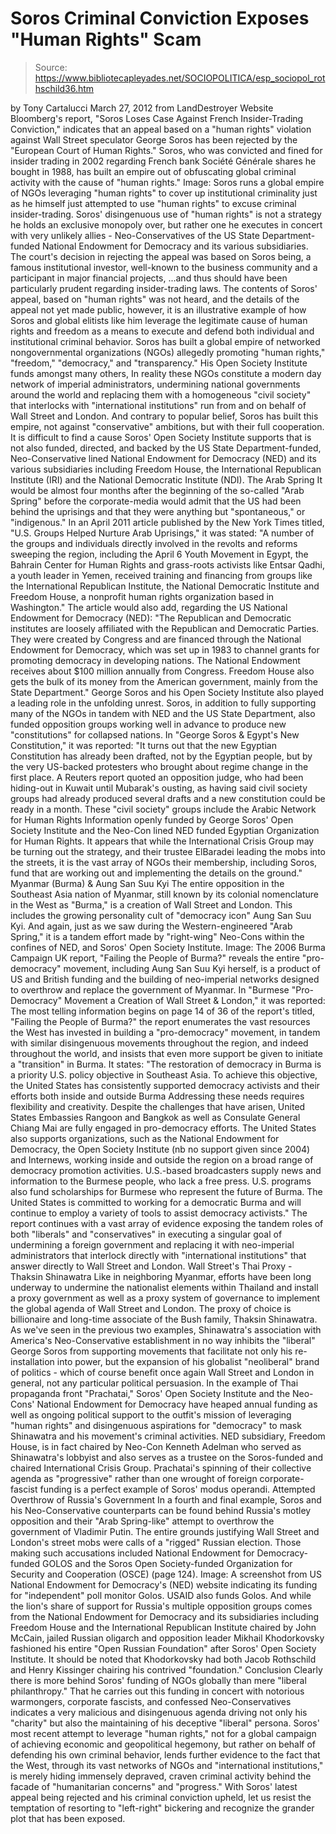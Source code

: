 # Soros Criminal Conviction Exposes "Human Rights" Scam

> Source: https://www.bibliotecapleyades.net/SOCIOPOLITICA/esp_sociopol_rothschild36.htm

by Tony Cartalucci
March 27, 2012
from
LandDestroyer Website
Bloomberg's report, "Soros Loses Case Against French Insider-Trading
Conviction," indicates that an appeal based on a "human rights" violation
against Wall Street speculator
George Soros has been rejected by the
"European Court of Human Rights."
Soros, who was
convicted and fined for insider
trading in 2002 regarding French bank Société Générale shares he bought in
1988, has built an empire out of obfuscating global criminal activity with
the cause of "human rights."
Image: Soros runs a
global empire of NGOs leveraging "human rights" to cover up
institutional criminality just as he himself just attempted
to use "human rights" to excuse criminal insider-trading.
Soros' disingenuous use of "human rights" is not a strategy
he holds an exclusive monopoly over, but rather one he
executes in concert with very unlikely allies -
Neo-Conservatives of the US State Department-funded National
Endowment for Democracy and its various subsidiaries.
The court's decision in rejecting the appeal
was
based on Soros being,
a famous institutional investor, well-known to the
business community and a participant in major financial projects,
...and thus
should have been particularly prudent regarding insider-trading laws.
The contents of Soros' appeal, based on "human
rights" was not heard, and the details of the appeal not yet made public,
however, it is an illustrative example of how Soros and global elitists like
him leverage the legitimate cause of human rights and freedom as a means to
execute and defend both individual and institutional criminal behavior.
Soros has built a
global empire of networked nongovernmental organizations
(NGOs) allegedly promoting "human rights," "freedom," "democracy," and
"transparency."
His
Open Society Institute funds amongst many others,
In
reality these NGOs constitute a
modern day network of imperial
administrators, undermining national governments around the world and
replacing them with a homogeneous "civil society" that interlocks with
"international institutions" run from and on behalf of Wall Street and
London.
And contrary to popular belief, Soros has built this empire, not
against "conservative" ambitions, but with their full cooperation.
It is difficult to find a cause Soros' Open Society Institute supports that
is not also funded, directed, and backed by the US State Department-funded,
Neo-Conservative lined National Endowment for Democracy (NED) and its
various subsidiaries including Freedom House, the International Republican
Institute (IRI) and the National Democratic Institute (NDI).
The Arab Spring
It would be almost four months after the beginning of the so-called "Arab
Spring" before the corporate-media would admit that the US had been behind
the uprisings and that they were anything but "spontaneous," or
"indigenous."
In an April 2011 article published by the New York Times
titled, "U.S. Groups Helped Nurture Arab Uprisings," it was stated:
"A number of the groups and individuals directly involved in the revolts and
reforms sweeping the region, including the April 6 Youth Movement in Egypt,
the Bahrain Center for Human Rights and grass-roots activists like Entsar
Qadhi, a youth leader in Yemen, received training and financing from groups
like the International Republican Institute, the National Democratic
Institute and Freedom House, a nonprofit human rights organization based in
Washington."
The article would also add, regarding the US National Endowment for
Democracy (NED):
"The Republican and Democratic institutes are loosely affiliated with the
Republican and Democratic Parties. They were created by Congress and are
financed through the National Endowment for Democracy, which was set up in
1983 to channel grants for promoting democracy in developing nations.
The
National Endowment receives about $100 million annually from Congress.
Freedom House also gets the bulk of its money from the American government,
mainly from the State Department."
George Soros and his
Open Society Institute also played a leading role in
the unfolding unrest.
Soros, in addition to fully supporting many of the
NGOs in tandem with NED and the US State Department, also funded opposition
groups working well in advance to produce new "constitutions" for collapsed
nations.
In "George Soros & Egypt's New Constitution," it was reported:
"It turns out that the new Egyptian Constitution has already been drafted,
not by the Egyptian people, but by the very US-backed protesters who brought
about regime change in the first place.
A
Reuters report quoted an
opposition judge, who had been hiding-out in Kuwait until Mubarak's ousting,
as having said civil society groups had already produced several drafts and
a new constitution could be ready in a month.
These "civil society" groups include the
Arabic Network for Human Rights
Information openly funded by George Soros' Open Society Institute and
the
Neo-Con lined NED funded
Egyptian Organization for Human Rights.
It appears
that while the International Crisis Group may be turning out the strategy,
and their trustee ElBaradei leading the mobs into the streets, it is the
vast array of NGOs their membership, including Soros, fund that are working
out and implementing the details on the ground."
Myanmar (Burma) & Aung
San Suu Kyi
The entire opposition in the Southeast Asia nation of Myanmar, still known
by its colonial nomenclature in the West as "Burma," is a creation of Wall
Street and London.
This includes the growing personality cult of "democracy
icon" Aung San Suu Kyi.
And again, just as we saw during
the
Western-engineered "Arab Spring," it is a tandem effort made by "right-wing"
Neo-Cons within the confines of NED, and Soros' Open Society Institute.
Image: The 2006
Burma Campaign UK report, "Failing the People of Burma?" reveals the entire "pro-democracy" movement,
including Aung San Suu Kyi herself, is a product of US
and British funding and the building of neo-imperial
networks designed to overthrow and replace the
government of Myanmar.
In "Burmese "Pro-Democracy" Movement a Creation
of Wall Street & London," it was reported:
The most telling information begins on page
14 of 36 of the report's titled, "Failing
the People of Burma?" the report
enumerates the vast resources the West has invested in building a
"pro-democracy" movement,
in tandem with similar disingenuous movements
throughout the region, and indeed throughout the world, and insists that
even more support be given to initiate a "transition" in Burma.
It states:
"The restoration of democracy in Burma
is a priority U.S. policy objective in Southeast Asia.
To achieve
this objective, the United States has consistently supported
democracy activists and their efforts both inside and outside Burma
Addressing these needs requires flexibility and creativity.
Despite the challenges that have arisen,
United States Embassies Rangoon and Bangkok as well as Consulate
General Chiang Mai are fully engaged in pro-democracy efforts.
The
United States also supports organizations, such as the National
Endowment for Democracy, the Open Society Institute (nb no support
given since 2004) and Internews, working inside and outside the
region on a broad range of democracy promotion activities.
U.S.-based broadcasters supply news and
information to the Burmese people, who lack a free press. U.S.
programs also fund scholarships for Burmese who represent the future
of Burma.
The United States is committed to working for a democratic Burma and
will continue to employ a variety of tools to assist democracy
activists."
The report continues with a vast array of
evidence exposing the tandem roles of both "liberals" and "conservatives" in
executing a singular goal of undermining a foreign government and replacing
it with neo-imperial administrators that interlock directly with
"international institutions" that answer directly to Wall Street and London.
Wall Street's Thai
Proxy - Thaksin Shinawatra
Like in neighboring Myanmar, efforts have been long underway to undermine
the nationalist elements within Thailand and install a proxy government as
well as a proxy system of governance to implement the global agenda of Wall
Street and London.
The proxy of choice is billionaire and long-time
associate of
the Bush family,
Thaksin Shinawatra.
As we've seen in the previous two examples, Shinawatra's association with
America's Neo-Conservative establishment in no way inhibits the "liberal"
George Soros from supporting movements that facilitate not only his
re-installation into power, but the expansion of his globalist "neoliberal"
brand of politics - which of course benefit once again Wall Street and
London in general, not any particular political persuasion.
In the example of Thai
propaganda front "Prachatai,"
Soros' Open Society
Institute and the Neo-Cons' National Endowment for Democracy have heaped
annual funding as well as ongoing political support to the outfit's mission
of leveraging "human rights" and disingenuous aspirations for "democracy" to
mask Shinawatra and his movement's criminal activities.
NED subsidiary,
Freedom House, is in fact
chaired by Neo-Con Kenneth Adelman who served as
Shinawatra's lobbyist and also serves as a trustee on the Soros-funded and
chaired
International Crisis Group.
Prachatai's spinning of their collective
agenda as "progressive" rather than one wrought of foreign corporate-fascist
funding is a perfect example of Soros' modus operandi.
Attempted Overthrow of
Russia's Government
In a fourth and final example, Soros and his Neo-Conservative counterparts
can be found behind Russia's motley opposition and their "Arab Spring-like"
attempt to overthrow the government of Vladimir Putin.
The entire grounds justifying Wall Street and London's street mobs were
calls of a "rigged" Russian election.
Those making such accusations included
National
Endowment for Democracy-funded GOLOS and the Soros Open Society-funded
Organization for Security and Cooperation (OSCE) (page 124).
Image: A
screenshot from
US National Endowment for
Democracy's (NED) website indicating its funding for
"independent" poll monitor Golos.
USAID also funds
Golos.
And while the lion's share of support for
Russia's multiple opposition groups comes from the National Endowment for
Democracy and its subsidiaries including Freedom House and the International
Republican Institute
chaired by John McCain, jailed Russian oligarch and
opposition leader Mikhail Khodorkovsky fashioned his entire "Open Russian
Foundation" after Soros' Open Society Institute.
It should be noted that Khodorkovsky had both
Jacob Rothschild and
Henry Kissinger chairing his
contrived "foundation."
Conclusion
Clearly there is more behind Soros' funding of NGOs globally than mere
"liberal philanthropy."
That he carries out this funding in concert with
notorious warmongers, corporate fascists, and confessed Neo-Conservatives
indicates a very malicious and disingenuous agenda driving not only his
"charity" but also the maintaining of his deceptive "liberal" persona.
Soros' most recent attempt to leverage "human rights," not for a global
campaign of achieving economic and geopolitical hegemony, but rather on
behalf of defending his own criminal behavior, lends further evidence to the
fact that the West, through its vast networks of NGOs and "international
institutions," is merely hiding immensely depraved, craven criminal activity
behind the facade of "humanitarian concerns" and "progress."
With Soros'
latest appeal being rejected and his criminal conviction upheld, let us
resist the temptation of resorting to "left-right" bickering and recognize
the grander plot that has been exposed.
